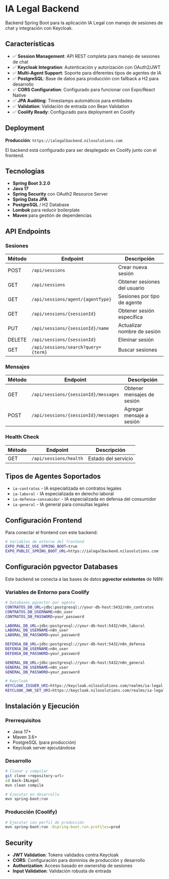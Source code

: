 # IA Legal Backend

Backend Spring Boot para la aplicación IA Legal con manejo de sesiones de chat y integración con Keycloak.

## Características

- ✅ **Session Management**: API REST completa para manejo de sesiones de chat
- ✅ **Keycloak Integration**: Autenticación y autorización con OAuth2/JWT
- ✅ **Multi-Agent Support**: Soporte para diferentes tipos de agentes de IA
- ✅ **PostgreSQL**: Base de datos para producción con fallback a H2 para desarrollo
- ✅ **CORS Configuration**: Configurado para funcionar con Expo/React Native
- ✅ **JPA Auditing**: Timestamps automáticos para entidades
- ✅ **Validation**: Validación de entrada con Bean Validation
- ✅ **Coolify Ready**: Configurado para deployment en Coolify

## Deployment

**Producción**: `https://ialegalbackend.nilosolutions.com`

El backend está configurado para ser desplegado en Coolify junto con el frontend.

## Tecnologías

- **Spring Boot 3.2.0**
- **Java 17**
- **Spring Security** con OAuth2 Resource Server
- **Spring Data JPA**
- **PostgreSQL** / H2 Database
- **Lombok** para reducir boilerplate
- **Maven** para gestión de dependencias

## API Endpoints

### Sesiones

| Método | Endpoint | Descripción |
|--------|----------|-------------|
| POST | `/api/sessions` | Crear nueva sesión |
| GET | `/api/sessions` | Obtener sesiones del usuario |
| GET | `/api/sessions/agent/{agentType}` | Sesiones por tipo de agente |
| GET | `/api/sessions/{sessionId}` | Obtener sesión específica |
| PUT | `/api/sessions/{sessionId}/name` | Actualizar nombre de sesión |
| DELETE | `/api/sessions/{sessionId}` | Eliminar sesión |
| GET | `/api/sessions/search?query={term}` | Buscar sesiones |

### Mensajes

| Método | Endpoint | Descripción |
|--------|----------|-------------|
| GET | `/api/sessions/{sessionId}/messages` | Obtener mensajes de sesión |
| POST | `/api/sessions/{sessionId}/messages` | Agregar mensaje a sesión |

### Health Check

| Método | Endpoint | Descripción |
|--------|----------|-------------|
| GET | `/api/sessions/health` | Estado del servicio |

## Tipos de Agentes Soportados

- `ia-contratos` - IA especializada en contratos legales
- `ia-laboral` - IA especializada en derecho laboral
- `ia-defensa-consumidor` - IA especializada en defensa del consumidor
- `ia-general` - IA general para consultas legales

## Configuración Frontend

Para conectar el frontend con este backend:

```bash
# Variables de entorno del frontend
EXPO_PUBLIC_USE_SPRING_BOOT=true
EXPO_PUBLIC_SPRING_BOOT_URL=https://ialegalbackend.nilosolutions.com
```

## Configuración pgvector Databases

Este backend se conecta a las bases de datos **pgvector existentes** de N8N:

### Variables de Entorno para Coolify

```bash
# Databases pgvector por agente
CONTRATOS_DB_URL=jdbc:postgresql://your-db-host:5432/n8n_contratos
CONTRATOS_DB_USERNAME=n8n_user
CONTRATOS_DB_PASSWORD=your_password

LABORAL_DB_URL=jdbc:postgresql://your-db-host:5432/n8n_laboral
LABORAL_DB_USERNAME=n8n_user
LABORAL_DB_PASSWORD=your_password

DEFENSA_DB_URL=jdbc:postgresql://your-db-host:5432/n8n_defensa
DEFENSA_DB_USERNAME=n8n_user
DEFENSA_DB_PASSWORD=your_password

GENERAL_DB_URL=jdbc:postgresql://your-db-host:5432/n8n_general
GENERAL_DB_USERNAME=n8n_user
GENERAL_DB_PASSWORD=your_password

# Keycloak
KEYCLOAK_ISSUER_URI=https://keycloak.nilosolutions.com/realms/ia-legal
KEYCLOAK_JWK_SET_URI=https://keycloak.nilosolutions.com/realms/ia-legal/protocol/openid-connect/certs
```

## Instalación y Ejecución

### Prerrequisitos

- Java 17+
- Maven 3.6+
- PostgreSQL (para producción)
- Keycloak server ejecutándose

### Desarrollo

```bash
# Clonar y compilar
git clone <repository-url>
cd back-IALegal
mvn clean compile

# Ejecutar en desarrollo
mvn spring-boot:run
```

### Producción (Coolify)

```bash
# Ejecutar con perfil de producción
mvn spring-boot:run -Dspring-boot.run.profiles=prod
```

## Security

- **JWT Validation**: Tokens validados contra Keycloak
- **CORS**: Configuración para dominios de producción y desarrollo
- **Authorization**: Acceso basado en ownership de sesiones
- **Input Validation**: Validación robusta de entrada